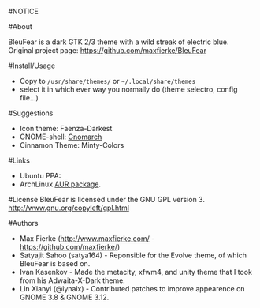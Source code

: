 #NOTICE

#About

BleuFear is a dark GTK 2/3 theme with a wild streak of electric blue.  
Original project page: https://github.com/maxfierke/BleuFear

#Install/Usage
-   Copy to `/usr/share/themes/` or `~/.local/share/themes`
-   select it in which ever way you normally do (theme selectro, config file...)

#Suggestions
-   Icon theme: Faenza-Darkest
-   GNOME-shell: [Gnomarch](http://alucryd.deviantart.com/art/Gnome-Shell-GnomArch-245249611)
-   Cinnamon Theme: Minty-Colors

#Links
 * Ubuntu PPA:
 * ArchLinux [AUR package](https://aur.archlinux.org/packages.php?ID=55505).


#License
BleuFear is licensed under the GNU GPL version 3.
<http://www.gnu.org/copyleft/gpl.html>

#Authors
* Max Fierke (http://www.maxfierke.com/ - https://github.com/maxfierke/)
* Satyajit Sahoo (satya164) - Reponsible for the Evolve theme, of which BleuFear is based on.
* Ivan Kasenkov - Made the metacity, xfwm4, and unity theme that I took from his Adwaita-X-Dark theme.
* Lin Xianyi (@iynaix) - Contributed patches to improve appearence on GNOME 3.8 & GNOME 3.12.
